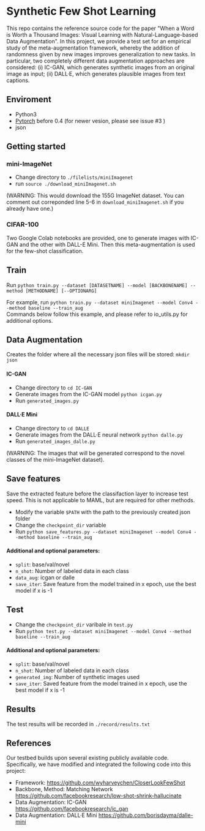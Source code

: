 # Synthetic Few Shot Learning
This repo contains the reference source code for the paper "When a Word is Worth a Thousand Images: Visual Learning with
Natural-Language-based Data Augmentation". In this project, we provide a test set for an empirical study of the meta-augmentation framework, whereby the addition of randomness given by new images improves generalization to new tasks.
In particular, two completely different data augmentation approaches are considered: (i) IC-GAN, which generates synthetic images from an original image as input; (ii) DALL·E, which generates plausible images from text captions.
## Enviroment
 - Python3
 - [Pytorch](http://pytorch.org/) before 0.4 (for newer vesion, please see issue #3 )
 - json

## Getting started

### mini-ImageNet
* Change directory to `./filelists/miniImagenet`
* run `source ./download_miniImagenet.sh` 

(WARNING: This would download the 155G ImageNet dataset. You can comment out correponded line 5-6 in `download_miniImagenet.sh` if you already have one.) 

### CIFAR-100
Two Google Colab notebooks are provided, one to generate images with IC-GAN and the other with DALL-E Mini. Then this meta-augmentation is used for the few-shot classification.


## Train
Run
```python train.py --dataset [DATASETNAME] --model [BACKBONENAME] --method [METHODNAME] [--OPTIONARG]```

For example, run `python train.py --dataset miniImagenet --model Conv4 --method baseline --train_aug`  
Commands below follow this example, and please refer to io_utils.py for additional options.

## Data Augmentation
Creates the folder where all the necessary json files will be stored: `mkdir json`
#### IC-GAN
* Change directory to ```cd IC-GAN ```
* Generate images from the IC-GAN model ```python icgan.py```
* Run ```generated_images.py```
#### DALL·E Mini
* Change directory to ```cd DALLE ```
* Generate images from the DALL·E neural network ```python dalle.py```
* Run ```generated_images_dalle.py```

(WARNING: The images that will be generated correspond to the novel classes of the mini-ImageNet dataset).

## Save features
Save the extracted feature before the classifaction layer to increase test speed. This is not applicable to MAML, but are required for other methods.
* Modify the variable `$PATH` with the path to the previously created json folder 
* Change the ```checkpoint_dir``` variable
* Run
```python save_features.py --dataset miniImagenet --model Conv4 --method baseline --train_aug```
#### Additional and optional parameters:
* `split`: base/val/novel
* `n_shot`: Number of labeled data in each class
* `data_aug`: icgan or dalle
* `save_iter`: Save feature from the model trained in x epoch, use the best model if x is -1

## Test
* Change the ```checkpoint_dir``` varibale in ```test.py```
* Run
```python test.py --dataset miniImagenet --model Conv4 --method baseline --train_aug```
#### Additional and optional parameters:
* `split`: base/val/novel
* `n_shot`: Number of labeled data in each class
* `generated_img`: Number of synthetic images used
* `save_iter`: Saved feature from the model trained in x epoch, use the best model if x is -1

## Results
The test results will be recorded in `./record/results.txt`

## References
Our testbed builds upon several existing publicly available code. Specifically, we have modified and integrated the following code into this project:

* Framework: https://github.com/wyharveychen/CloserLookFewShot
* Backbone, Method: Matching Network
https://github.com/facebookresearch/low-shot-shrink-hallucinate 
* Data Augmentation: IC-GAN
https://github.com/facebookresearch/ic_gan
* Data Augmentation: DALL·E Mini
https://github.com/borisdayma/dalle-mini
